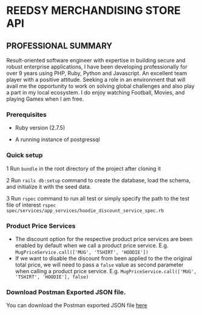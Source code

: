 # REEDSY MERCHANDISING STORE API

## PROFESSIONAL SUMMARY
Result-oriented software engineer with expertise in building secure and robust enterprise applications, I have been developing professionally for over 9 years using PHP, Ruby, Python and Javascript. An excellent team player with a positive attitude. Seeking a role in an environment that will avail me the opportunity to work on solving global challenges and also play a part in my local ecosystem. I do enjoy watching Football, Movies, and playing Games when I am free.

### Prerequisites

* Ruby version (2.7.5)

* A running instance of postgressql

### Quick setup

1 Run `bundle` in the root directory of the project after cloning it

2 Run `rails db:setup` command to create the database, load the schema, and initialize it with the seed data.

3 Run `rspec` command to run all test or simply specify the path to the test file of interest `rspec spec/services/app_services/hoodie_discount_service_spec.rb`

### Product Price Services

* The discount option for the respective product price services are been enabled by default when we call a product price service. E.g. `MugPriceService.call(['MUG', 'TSHIRT', 'HOODIE'])`
* If we want to disable the discount from been applied to the the original total price, we will need to pass a `false` value as second parameter when calling a product price service. E.g. `MugPriceService.call(['MUG', 'TSHIRT', 'HOODIE'], false)`

### Download Postman Exported JSON file.

You can download the Postman exported JSON file [here](https://github.com/murenzo/reedsy_challenge/blob/main/public/Reedsy_Merchandising_Store_API.postman_collection.json)
